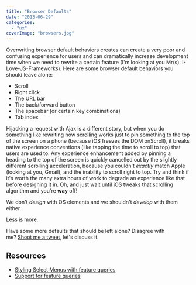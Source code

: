 ```yaml
---
title: "Browser Defaults"
date: "2013-06-29"
categories: 
  - "ux"
coverImage: "browsers.jpg"
---
```


Overwriting browser default behaviors creates can create a very poor and confusing experience for users and can dramatically increase development time when we need to rewrite a certain feature (I'm looking at you Mr(s). I-Love-JS-Frameworks). Here are some browser default behaviors you should leave alone:

- Scroll
- Right click
- The URL bar
- The back/forward button
- The spacebar (or certain key combinations)
- Tab index

Hijacking a request with Ajax is a different story, but when you do something like rewriting how scrolling works just to pin something to the top of the screen on a phone (because iOS freezes the DOM onScroll), it breaks native experience conventions (like tapping the time to scroll to top) that users are used to. Any experience enhancement added by pinning a heading to the top of the screen is quickly cancelled out by the slightly different scrolling acceleration, because you couldn't _exactly_ match Apple (looking at you, Gmail), and the inability to scroll right to top. Try and think if it's worth the many extra hours of work to degrade an experience like that before designing it in. Oh, and just wait until iOS tweaks that scrolling algorithm and you're **way** off!

We don't _design_ with OS elements and we shouldn't _develop_ with them either.

Less is more.

Have some more defaults that should be left alone? Disagree with me? [Shoot me a tweet](http://twitter.com/csskarma), let's discuss it.

## Resources

- [Styling Select Menus with feature queries](http://www.red-team-design.com/making-html-dropdowns-not-suck)
- [Support for feature queries](http://caniuse.com/#search=@support)
